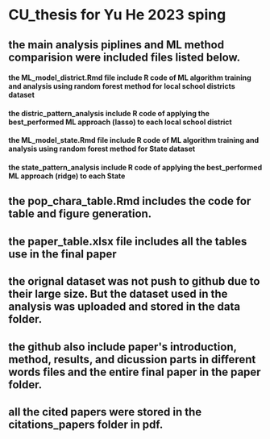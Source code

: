 # CU_thesis for Yu He 2023 sping
## the main analysis piplines and ML method comparision were included files listed below.
####   the ML_model_district.Rmd file include R code of ML algorithm training and analysis using random forest method for local school districts dataset
####   the distric_pattern_analysis include R code of applying the best_performed ML approach (lasso) to each local school district
####   the ML_model_state.Rmd file include R code of ML algorithm training and analysis using random forest method for State dataset
####   the state_pattern_analysis include R code of applying the best_performed ML approach (ridge) to each State
  
## the pop_chara_table.Rmd includes the code for table and figure generation.
## the paper_table.xlsx file includes all the tables use in the final paper
## the orignal dataset was not push to github due to their large size. But the dataset used in the analysis was uploaded and stored in the data folder.
## the github also include paper's introduction, method, results, and dicussion parts in different words files and the entire final paper in the paper folder. 
## all the cited papers were stored in the citations_papers folder in pdf.

